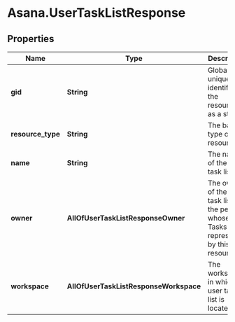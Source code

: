 # Asana.UserTaskListResponse

## Properties
Name | Type | Description | Notes
------------ | ------------- | ------------- | -------------
**gid** | **String** | Globally unique identifier of the resource, as a string. | [optional] 
**resource_type** | **String** | The base type of this resource. | [optional] 
**name** | **String** | The name of the user task list. | [optional] 
**owner** | **AllOfUserTaskListResponseOwner** | The owner of the user task list, i.e. the person whose My Tasks is represented by this resource. | [optional] 
**workspace** | **AllOfUserTaskListResponseWorkspace** | The workspace in which the user task list is located. | [optional] 
